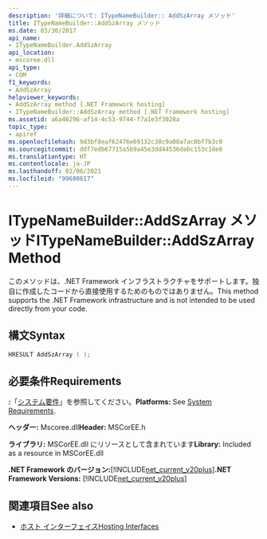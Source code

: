 ```yaml
---
description: '詳細について: ITypeNameBuilder:: AddSzArray メソッド'
title: ITypeNameBuilder::AddSzArray メソッド
ms.date: 03/30/2017
api_name:
- ITypeNameBuilder.AddSzArray
api_location:
- mscoree.dll
api_type:
- COM
f1_keywords:
- AddSzArray
helpviewer_keywords:
- AddSzArray method [.NET Framework hosting]
- ITypeNameBuilder::AddSzArray method [.NET Framework hosting]
ms.assetid: a6a46296-af14-4c53-9744-f7a1e3f3028a
topic_type:
- apiref
ms.openlocfilehash: 9d3bf8eaf62476e69132c38c9a08a7ac0bf7b3c0
ms.sourcegitcommit: ddf7edb67715a5b9a45e3dd44536dabc153c1de0
ms.translationtype: HT
ms.contentlocale: ja-JP
ms.lasthandoff: 02/06/2021
ms.locfileid: "99680617"
---
```

# <a name="itypenamebuilderaddszarray-method"></a><span data-ttu-id="663d9-103">ITypeNameBuilder::AddSzArray メソッド</span><span class="sxs-lookup"><span data-stu-id="663d9-103">ITypeNameBuilder::AddSzArray Method</span></span>

<span data-ttu-id="663d9-104">このメソッドは、.NET Framework インフラストラクチャをサポートします。独自に作成したコードから直接使用するためのものではありません。</span><span class="sxs-lookup"><span data-stu-id="663d9-104">This method supports the .NET Framework infrastructure and is not intended to be used directly from your code.</span></span>  
  
## <a name="syntax"></a><span data-ttu-id="663d9-105">構文</span><span class="sxs-lookup"><span data-stu-id="663d9-105">Syntax</span></span>  
  
```cpp  
HRESULT AddSzArray ( );  
```  
  
## <a name="requirements"></a><span data-ttu-id="663d9-106">必要条件</span><span class="sxs-lookup"><span data-stu-id="663d9-106">Requirements</span></span>  

 <span data-ttu-id="663d9-107">**:**「[システム要件](../../get-started/system-requirements.md)」を参照してください。</span><span class="sxs-lookup"><span data-stu-id="663d9-107">**Platforms:** See [System Requirements](../../get-started/system-requirements.md).</span></span>  
  
 <span data-ttu-id="663d9-108">**ヘッダー:** Mscoree.dll</span><span class="sxs-lookup"><span data-stu-id="663d9-108">**Header:** MSCorEE.h</span></span>  
  
 <span data-ttu-id="663d9-109">**ライブラリ:** MSCorEE.dll にリソースとして含まれています</span><span class="sxs-lookup"><span data-stu-id="663d9-109">**Library:** Included as a resource in MSCorEE.dll</span></span>  
  
 <span data-ttu-id="663d9-110">**.NET Framework のバージョン:**[!INCLUDE[net_current_v20plus](../../../../includes/net-current-v20plus-md.md)]</span><span class="sxs-lookup"><span data-stu-id="663d9-110">**.NET Framework Versions:** [!INCLUDE[net_current_v20plus](../../../../includes/net-current-v20plus-md.md)]</span></span>  
  
## <a name="see-also"></a><span data-ttu-id="663d9-111">関連項目</span><span class="sxs-lookup"><span data-stu-id="663d9-111">See also</span></span>

- [<span data-ttu-id="663d9-112">ホスト インターフェイス</span><span class="sxs-lookup"><span data-stu-id="663d9-112">Hosting Interfaces</span></span>](hosting-interfaces.md)
